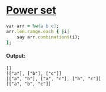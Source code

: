 [1]: http://rosettacode.org/wiki/Power_set

# [Power set][1]

```ruby
var arr = %w(a b c);
arr.len.range.each { |i|
    say arr.combinations(i);
};
```

#### Output:
```
[]
[["a"], ["b"], ["c"]]
[["a", "b"], ["a", "c"], ["b", "c"]]
[["a", "b", "c"]]
```